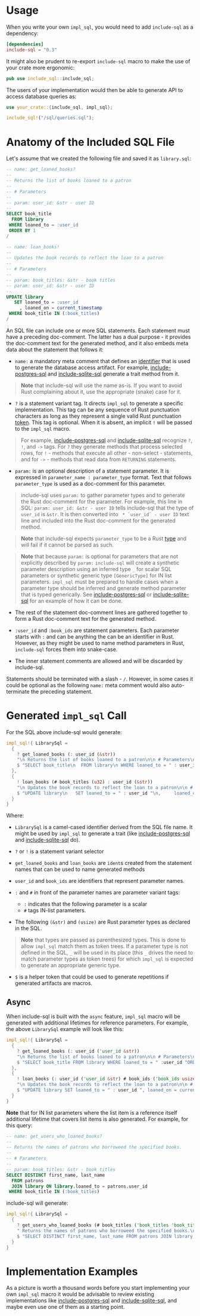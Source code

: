 # Usage

When you write your own `impl_sql`, you would need to add `include-sql` as a dependency:

```toml
[dependencies]
include-sql = "0.3"
```

It might also be prudent to re-export `include-sql` macro to make the use of your crate more ergonomic:

```rust
pub use include_sql::include_sql;
```

The users of your implementation would then be able to generate API to access database queries as:

```rust
use your_crate::{include_sql, impl_sql};

include_sql!("/sql/queries.sql");
```

# Anatomy of the Included SQL File

Let's assume that we created the following file and saved it as `library.sql`:

```sql
-- name: get_loaned_books?
--
-- Returns the list of books loaned to a patron
--
-- # Parameters
--
-- param: user_id: &str - user ID
--
SELECT book_title
  FROM library
 WHERE loaned_to = :user_id
 ORDER BY 1
/

-- name: loan_books!
--
-- Updates the book records to reflect the loan to a patron
--
-- # Parameters
--
-- param: book_titles: &str - book titles
-- param: user_id: &str - user ID
--
UPDATE library
   SET loaned_to = :user_id
     , loaned_on = current_timestamp
 WHERE book_title IN (:book_titles)
/
```

An SQL file can include one or more SQL statements. Each statement must have a preceding doc-comment. The latter has a dual purpose - it provides the doc-comment text for the generated method, and it also embeds meta data about the statement that follows it:

* `name:` a mandatory meta comment that defines an [identifier][5] that is used to generate the database access artifact. For example, [include-postgres-sql][1] and [include-sqlite-sql][2] generate a trait method from it.

> **Note** that include-sql will use the name as-is. If you want to avoid Rust complaining about it, use the appropriate (snake) case for it.

* `?` is a statement variant tag. It directs `impl_sql` to generate a specific implementation. This tag can be any sequence of Rust punctuation characters as long as they represent a single valid Rust punctuation [token][4]. This tag is optional. When it is absent, an implicit `!` will be passed to the `impl_sql` macro.

> For example, [include-postgres-sql][1] and [include-sqlite-sql][2] recognize `?`, `!`, and `->` tags. For `?` they generate methods that process selected rows, for `!` - methods that execute all other - non-select - statements, and for `->` - methods that read data from `RETURNING` statements.

* `param:` is an optional description of a statement parameter. It is expressed in `parameter_name : parameter_type` format. Text that follows `parameter_type` is used as a doc-comment for this parameter.

> include-sql uses `param:` to gather parameter types and to generate the Rust doc-comment for the parameter. For example, this line in SQL: `param: user_id: &str - user ID` tells include-sql that the type of `user_id` is `&str`. It is then converted into `` * `user_id` - user ID`` text line and included into the Rust doc-comment for the generated method.

> **Note** that include-sql expects `parameter_type` to be a Rust [type][3] and will fail if it cannot be parsed as such.

> **Note** that because `param:` is optional for parameters that are not explicitly described by `param:` `include-sql` will create a synthetic parameter description using an inferred type `_` for scalar SQL parameters or synthetic generic type `[GenericType]` for IN list parameters. `impl_sql` must be prepared to handle cases when a parameter type should be inferred and generate method parameter that is typed generically. See [include-postgres-sql][1] or [include-sqlite-sql][2] for an example of how it can be done.

* The rest of the statement doc-comment lines are gathered together to form a Rust doc-comment text for the generated method.

* `:user_id` and `:book_ids` are statement parameters. Each parameter starts with `:` and can be anything the can be an identifier in Rust. However, as they might be used to name method parameters in Rust, `include-sql` forces them into snake-case.

* The inner statement comments are allowed and will be discarded by include-sql.

Statements should be terminated with a slash - `/`. However, in some cases it could be optional as the following `name:` meta comment would also auto-terminate the preceding statement.

# Generated `impl_sql` Call

For the SQL above include-sql would generate:

```rust
impl_sql!{ LibrarySql =
  {
    ? get_loaned_books (: user_id (&str))
    "\n Returns the list of books loaned to a patron\n\n # Parameters\n\n * `user_id` - user ID\n"
    $ "SELECT book_title\n  FROM library\n WHERE loaned_to = " : user_id "\n ORDER BY 1"
  },
  {
    ! loan_books (# book_titles (u32) : user_id (&str))
    "\n Updates the book records to reflect the loan to a patron\n\n # Parameters\n\n * `book_ids` - book IDs\n * `user_id` - user ID\n"
    $ "UPDATE library\n   SET loaned_to = " : user_id "\n,     loaned_on = current_timestamp\n WHERE book_title IN (" # book_titles ")"
  }
}
```

Where:

* `LibrarySql` is a camel-cased identifier derived from the SQL file name. It might be used by `impl_sql` to generate a trait (like [include-postgres-sql][1] and [include-sqlite-sql][2] do).

* `?` or `!` is a statement variant selector

* `get_loaned_books` and `loan_books` are `ident`s created from the statement names that can be used to name generated methods

* `user_id` and `book_ids` are identifiers that represent parameter names.

* `:` and `#` in front of the parameter names are parameter variant tags:
  - `:` indicates that the following parameter is a scalar
  - `#` tags IN-list parameters.

* The following `(&str)` and `(usize)` are Rust parameter types as declared in the SQL.

> **Note** that types are passed as parenthesized types. This is done to allow `impl_sql` match them as token trees. If a parameter type is not defined in the SQL, `_` will be used in its place (this `_` drives the need to match parameter types as token trees) for which `impl_sql` is expected to generate an appropriate generic type.

* `$` is a helper token that could be used to generate repetitions if generated artifacts are macros.

## Async

When include-sql is built with the `async` feature, `impl_sql` macro will be generated with additional lifetimes for reference parameters.
For example, the above `LibrarySql` example will look like this:

```rust
impl_sql!{ LibrarySql =
  {
    ? get_loaned_books (: user_id ('user_id &str))
    "\n Returns the list of books loaned to a patron\n\n # Parameters\n\n * `user_id` - user ID\n"
    $ "SELECT book_title FROM library WHERE loaned_to = " :user_id "ORDER BY 1"
  },
  {
    ! loan_books (: user_id ('user_id &str) # book_ids ('book_ids usize))
    "\n Updates the book records to reflect the loan to a patron\n\n # Parameters\n\n * `book_ids` - book IDs\n * `user_id` - user ID\n"
    $ "UPDATE library SET loaned_to = " : user_id ", loaned_on = current_timestamp WHERE book_title IN ( " # book_titles " )"
  }
}
```

**Note** that for IN list parameters where the list item is a reference itself additional lifetime that covers list items is also generated.
For example, for this query:

```sql
-- name: get_users_who_loaned_books?
--
-- Returns the names of patrons who borroweed the specified books.
--
-- # Parameters
--
-- param: book_titles: &str - book titles
SELECT DISTINCT first_name, last_name
  FROM patrons
  JOIN library ON library.loaned_to = patrons.user_id
 WHERE book_title IN (:book_titles)
```

include-sql will generate:

```rust
impl_sql!{ LibrarySql =
  {
    ? get_users_who_loaned_books (# book_titles ('book_titles 'book_titles_item &str))
    " Returns the names of patrons who borroweed the specified books.\n # Parameters\n * `book_titles` - book titles"
    $ "SELECT DISTINCT first_name, last_name FROM patrons JOIN library ON library.loaned_to = patrons.user_id WHERE book_title IN (" # book_titles ")"
  }
}
```

# Implementation Examples

As a picture is worth a thousand words before you start implementing your own `impl_sql` macro it would be advisable to review existing implementations like [include-postgres-sql][1] and [include-sqlite-sql][2], and maybe even use one of them as a starting point.

[1]: https://crates.io/crates/include-postgres-sql
[2]: https://crates.io/crates/include-sqlite-sql
[3]: https://docs.rs/syn/latest/syn/enum.Type.html
[4]: https://docs.rs/syn/latest/syn/macro.Token.html
[5]: https://docs.rs/syn/latest/syn/struct.Ident.html